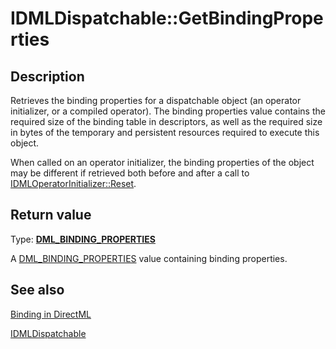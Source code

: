 # IDMLDispatchable::GetBindingProperties

## Description

Retrieves the binding properties for a dispatchable object (an operator initializer, or a compiled operator). The binding properties
value contains the required size of the binding table in descriptors, as well as the required size in bytes of the
temporary and persistent resources required to execute this object.

When called on an operator initializer, the binding properties of the object may be different if retrieved both before and after a call
to [IDMLOperatorInitializer::Reset](https://learn.microsoft.com/windows/win32/api/directml/nf-directml-idmloperatorinitializer-reset).

## Return value

Type: [**DML_BINDING_PROPERTIES**](https://learn.microsoft.com/windows/win32/api/directml/ns-directml-dml_binding_properties)

A [DML_BINDING_PROPERTIES](https://learn.microsoft.com/windows/win32/api/directml/ns-directml-dml_binding_properties) value containing binding properties.

## See also

[Binding in DirectML](https://learn.microsoft.com/windows/ai/directml/dml-binding)

[IDMLDispatchable](https://learn.microsoft.com/windows/win32/api/directml/nn-directml-idmldispatchable)
